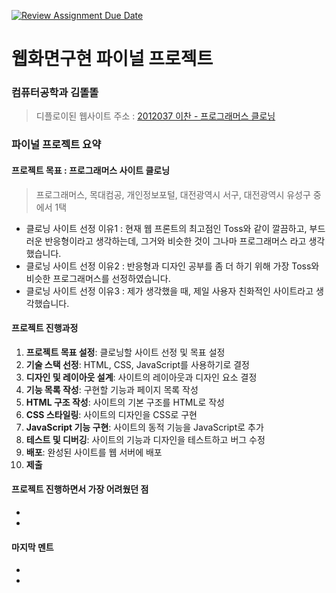 [![Review Assignment Due Date](https://classroom.github.com/assets/deadline-readme-button-22041afd0340ce965d47ae6ef1cefeee28c7c493a6346c4f15d667ab976d596c.svg)](https://classroom.github.com/a/p5Ba1kFH)
# 웹화면구현 파이널 프로젝트

### 컴퓨터공학과 김똘똘
> 디플로이된 웹사이트 주소 : [2012037 이찬 - 프로그래머스 클로닝](https://wonderful-dasik-842f7e.netlify.app/)

### 파이널 프로젝트 요약

#### 프로젝트 목표 : 프로그래머스 사이트 클로닝 
> 프로그래머스, 목대컴공, 개인정보포털, 대전광역시 서구, 대전광역시 유성구 중에서 1택
- 클로닝 사이트 선정 이유1 : 현재 웹 프론트의 최고점인 Toss와 같이 깔끔하고, 부드러운 반응형이라고 생각하는데, 그거와 비슷한 것이 그나마 프로그래머스 라고 생각했습니다.
- 클로닝 사이트 선정 이유2 : 반응형과 디자인 공부를 좀 더 하기 위해 가장 Toss와 비슷한 프로그래머스를 선정하였습니다.
- 클로닝 사이트 선정 이유3 : 제가 생각했을 때, 제일 사용자 친화적인 사이트라고 생각했습니다.

#### 프로젝트 진행과정
1. **프로젝트 목표 설정**: 클로닝할 사이트 선정 및 목표 설정
1. **기술 스택 선정**: HTML, CSS, JavaScript를 사용하기로 결정
1. **디자인 및 레이아웃 설계**: 사이트의 레이아웃과 디자인 요소 결정
1. **기능 목록 작성**: 구현할 기능과 페이지 목록 작성
1. **HTML 구조 작성**: 사이트의 기본 구조를 HTML로 작성
1. **CSS 스타일링**: 사이트의 디자인을 CSS로 구현
1. **JavaScript 기능 구현**: 사이트의 동적 기능을 JavaScript로 추가
1. **테스트 및 디버깅**: 사이트의 기능과 디자인을 테스트하고 버그 수정
1. **배포**: 완성된 사이트를 웹 서버에 배포
1. **제출**

#### 프로젝트 진행하면서 가장 어려웠던 점
-
-

#### 마지막 멘트
-
-